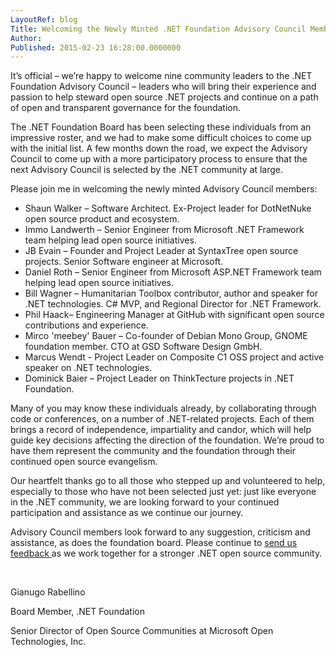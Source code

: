 ```yaml
---
LayoutRef: blog
Title: Welcoming the Newly Minted .NET Foundation Advisory Council Members
Author: 
Published: 2015-02-23 16:28:00.0000000
---
```

<p>It&rsquo;s official &ndash; we&rsquo;re happy to welcome nine community leaders to the .NET Foundation Advisory Council &ndash; leaders who will bring their experience and passion to help steward open source .NET projects and continue on a path of open and transparent governance for the foundation.</p>

<p>The .NET Foundation Board has been selecting these individuals from an impressive roster, and we had to make some difficult choices to come up with the initial list. A few months down the road, we expect the Advisory Council to come up with a more participatory process to ensure that the next Advisory Council is selected by the .NET community at large.</p>

<p>Please join me in welcoming the newly minted Advisory Council members:</p>

<ul>
<li>Shaun Walker &ndash; Software Architect. Ex-Project leader for DotNetNuke open source product and ecosystem.</li>
<li>Immo Landwerth &ndash; Senior Engineer from Microsoft .NET Framework team helping lead open source initiatives.</li>
<li>JB Evain &ndash; Founder and Project Leader at SyntaxTree open source projects. Senior Software engineer at Microsoft.</li>
<li>Daniel Roth &ndash; Senior Engineer from Microsoft ASP.NET Framework team helping lead open source initiatives.</li>
<li>Bill Wagner &ndash; Humanitarian Toolbox contributor, author and speaker for .NET technologies. C# MVP, and Regional Director for .NET Framework.</li>
<li>Phil Haack&ndash; Engineering Manager at GitHub with significant open source contributions and experience.</li>
<li>Mirco 'meebey' Bauer &ndash; Co-founder of Debian Mono Group, GNOME foundation member. CTO at GSD Software Design GmbH.</li>
<li>Marcus Wendt - Project Leader on Composite C1 OSS project and active speaker on .NET technologies.</li>
<li>Dominick Baier &ndash; Project Leader on ThinkTecture projects in .NET Foundation.</li>
</ul>

<p>Many of you may know these individuals already, by collaborating through code or conferences, on a number of .NET-related projects. Each of them brings a record of independence, impartiality and candor, which will help guide key decisions affecting the direction of the foundation. We&rsquo;re proud to have them represent the community and the foundation through their continued open source evangelism.</p>

<p>Our heartfelt thanks go to all those who stepped up and volunteered to help, especially to those who have not been selected just yet: just like everyone in the .NET community, we are looking forward to your continued participation and assistance as we continue our journey.</p>

<p>Advisory Council members look forward to any suggestion, criticism and assistance, as does the foundation board. Please continue to <a href="http://forums.dotnetfoundation.org/">send us feedback </a>as we work together for a stronger .NET open source community.</p>

<p>&nbsp;</p>

<p>Gianugo Rabellino</p>

<p>Board Member, .NET Foundation</p>

<p>Senior Director of Open Source Communities at Microsoft Open Technologies, Inc.</p>

<p>&nbsp;</p>
